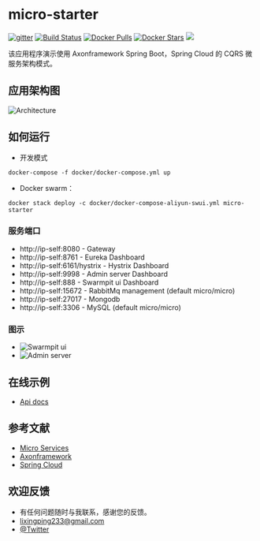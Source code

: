 # micro-starter
[![gitter](https://badges.gitter.im/trezor/community.svg)](https://gitter.im/micro-starter)
[![Build Status](https://travis-ci.org/sky233/micro-starter.svg?branch=master)](https://travis-ci.org/sky233/micro-starter)
[![Docker Pulls](https://img.shields.io/docker/pulls/sky233/config-service.svg)](https://hub.docker.com/r/sky233/config-service)
[![Docker Stars](https://img.shields.io/docker/stars/sky233/config-service.svg)](https://hub.docker.com/r/sky233/config-service)
[![](https://badge.imagelayers.io/sky233/config-service:latest.svg)](https://imagelayers.io/?images=sky233/config-service:latest)

该应用程序演示使用 Axonframework Spring Boot，Spring Cloud 的 CQRS 微服务架构模式。

## 应用架构图

![Architecture](https://github.com/sky233/micro-starter/blob/master/slides/architecture-01.png "Architecture")

## 如何运行
  * 开发模式
```` 
docker-compose -f docker/docker-compose.yml up
````
  * Docker swarm：
````  
docker stack deploy -c docker/docker-compose-aliyun-swui.yml micro-starter
````  

### 服务端口
  * http://ip-self:8080 - Gateway
  * http://ip-self:8761 - Eureka Dashboard
  * http://ip-self:6161/hystrix - Hystrix Dashboard
  * http://ip-self:9998 - Admin server Dashboard
  * http://ip-self:888 - Swarmpit ui Dashboard
  * http://ip-self:15672 - RabbitMq management (default micro/micro)
  * http://ip-self:27017 - Mongodb
  * http://ip-self:3306 - MySQL (default micro/micro)

### 图示 
* ![Swarmpit ui](https://github.com/sky233/micro-starter/blob/master/slides/swarmpit.png "Swarmpit ui")
* ![Admin server](https://github.com/sky233/micro-starter/blob/master/slides/adminserver.png "Admin server")

## 在线示例
  * [Api docs](https://sky233.github.io/micro-starter/1.0)
   
## 参考文献
  * [Micro Services](http://microservices.io/patterns/microservices.html)
  * [Axonframework](http://www.axonframework.org/)
  * [Spring Cloud](http://projects.spring.io/spring-cloud/)

## 欢迎反馈
  * 有任何问题随时与我联系，感谢您的反馈。 
  * lixingping233@gmail.com
  * [@Twitter](https://twitter.com/lixingping233)